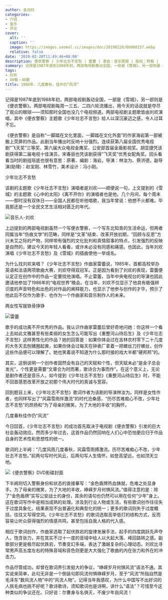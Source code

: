 ```yaml
---
author: 金兆钧
categories:
- 介绍
- 音乐
- 评论
cover:
  alt: ''
  caption: ''
  image: https://images.soomal.cc/images/doc/20190220/00080157.webp
  relative: false
date: '2019-02-20T11:49:46+08:00'
description: 便衣警察 | 少年壮志不言愁 | 雷蕾 | 源自：音乐周报 | 版权：转载 |  平均/总评分：00.00/0
summary: 记得是1987年底到1988年初，两部电视剧轰动全国，一部是《雪城》，另一部则是《便衣警察》。两部电视剧每周一三五、二四六轮流播出，用今天的话说就是夺尽了观众的眼球――须知那时全国也没几个电视频道。两部电视剧主题歌皆由刘欢演唱……
tags:
- 刘欢
- 40载・40歌
title: 1988年，几度春秋，佳作仍“风流”
---
```


记得是1987年底到1988年初，两部电视剧轰动全国，一部是《雪城》，另一部则是《便衣警察》。两部电视剧每周一三五、二四六轮流播出，用今天的话说就是夺尽了观众的眼球――须知那时全国也没几个电视频道。两部电视剧主题歌皆由刘欢演唱，其中《便衣警察》主题歌《少年壮志不言愁》给人以深沉豪迈之感，令人过耳不忘。

《便衣警察》是自称“一脚踏在文化里面，一脚踏在文化外面”的作家海岩第一部被搬上荧屏的作品。此剧当年播出时反响十分强烈。连续获第八届全国优秀电视剧“飞天奖”三等奖、第六届大众电视金鹰奖、公安部首届金盾影视奖。胡亚捷凭该剧获得第二届电视十佳演员，宋春丽也凭该剧获得“飞天奖”优秀女配角奖。回头看看当时的剧组班底也很有意思：原著、编剧：海岩，导演：林汝为、蔡洪德，副导演(助理)：赵宝刚、林雪竹，美术设计：冯小刚。

少年壮志不言愁

该剧的主题歌《少年壮志不言愁》演唱者是刘欢――顺便说一句，上文提到的《雪城》的主题歌《心中的太阳》《离不开你》的演唱者也是他。几个月间，每个周末――那时没有双休日――全国人民都在听他唱歌，我当年曾说：他想不火都难。毕竟那还是一个全民文艺生活相对匮乏的年代。

![音乐人-刘欢](https://images.soomal.cc/images/doc/20140807/00044745_01.webp)





上边提到的两部电视剧虽然一个写便衣警察，一个写东北知青的生活命运，但两者同属当年“伤痕文学”的范畴，同样是“文革”结束、改革开放初期，“回顾与反思”方兴未艾之际的产物，同样带有强烈的文化批判和真情叙事的特点，引发强烈的反映是自然的，建议今天的年轻人看看，或许未必没有同感和痛感。也因此，当年刘欢演唱《少年壮志不言愁》及《雪城》的插曲使他一举成名。

为什么找刘欢来唱？《少年壮志不言愁》作曲家雷蕾说，1985年，首都高校举办英语和法语两项歌曲大赛，刘欢夺得双冠军。正是因为看到了刘欢的表现，雷蕾便认定正在创作中的作品一定要找他演唱。不止雷蕾，当年中央电视台的导演也因此邀请他参加了1986年的“电视世界”晚会。在当年，刘欢不仅显示了他具有极强辨识度的声音特色和出色的对作品的阐释能力，也显示了他参与创作的才华，预示了他此后不仅作为歌手、也作为一个作曲家和音乐制作人的未来。

两女性写就铁骨铮铮

![雷蕾](https://images.soomal.cc/images/doc/20190220/00080155_01.webp)





歌手的成功离不开优秀的作品。我认识作曲家雷蕾后曾好奇地问她：你这样一个看上去如此文雅甚至有些柔弱的女生怎么可能写出《重整河山待后生》及《少年壮志不言愁》这样男性化的作品？她的回答是：如果你体会过在吉林农村零下二十几度的大冬天去刨猪圈起粪，如果你体会过每天在钟表厂拿着一把螺丝刀拧螺丝，创作这些作品便可以理解了。她也笑着说不知道为什么那时接的戏大半都“硬邦邦”的。

其实，这倒说明一个创作者固然会有自己的天赋和个性，但天赋未必“是金子总会发光”，个性更是需要“文章合为时而著，歌诗合为事而作”。在这个意义上，无论是剧作者还是音乐人，如今提到《少年壮志不言愁》《重整河山待后生》时，不能不回首感恩改革开放之初那个伟大时代的真诚与宽容。

回到题目上来，《少年壮志不言愁》歌词作者为该剧的导演林汝为。同样是女性作者，也同样写出了“风霜雪雨伴激流”的时代沧桑感、“历尽苦难痴心不改，少年壮志不言愁”的昂扬和“为了母亲的微笑，为了大地的丰收”的胸怀。

几度春秋佳作仍“风流”

今日回首，《少年壮志不言愁》的成功首先取决于电视剧《便衣警察》引发的巨大社会轰动效应。然而多少年过去，这首作品仍然回响在人们心中恐怕更应归于作品自身的艺术性和思想性的统一。

歌词的上半阙：“几度风雨几度春秋，风霜雪雨搏激流。历尽苦难痴心不改，少年壮志不言愁。”前两句写时代风云，后两句写人生情怀。如登高望远，也如顶天立地。

![《便衣警察》DVD影碟封面](https://images.soomal.cc/images/doc/20190220/00080156_01.webp)





下半阙则切入警察身份和状态的直接摹写：“金色盾牌热血铸就，危难之处显身手。为了母亲的微笑，为了大地的丰收，峥嵘岁月何惧风流。”值得注意的是：除了“金色盾牌”实写公安战士的身份，其余的语句也仍然可以用在任何“少年”身上。这在歌词写作中是相当成熟的处理。涉及到行业人物或生活，有些歌词创作往往失于过度具象化，结果表现不出普遍化和典型化的统一；更多的歌词则失于过度概括，往往又写得空洞。《少年壮志不言愁》的歌词选取高举低打的结构方式，反而容易让听众获得强烈的情感共鸣，甚至包括自我人格的代入感。

相应于歌词创作，作曲家选取了起伏跌宕的旋律发展手法，起手的四度跳跃先声夺人，饱含张力，并在其实不过十一度的音域中给人以大起大落、峰回路转之感。副歌部分更是极尽起伏跌宕，节奏变幻多端，表达了激越复杂的心理动态。刘欢比寻常男声高五度左右的特殊音域和音色则更是大大强化了歌曲的内在张力和外在的冲击力。

作品尽管成功，却曾在歌词界引发挺大的争议，“峥嵘岁月何惧风流”语法不通。其实说来简单，此句无非是一个倒装句即风流何惧峥嵘岁月，至于“风流”所指自然是毛泽东“数风流人物”中的“风流人物”。记得当年我感叹，为什么中国写不出好词的人挑毛病也挑不好呢？歌诗歌诗，须知歌词也是诗啊，讲什么“语法”？可惜至今这种类似的争议还在。只好说：尔曹身与名俱灭，不废少年自风流！
